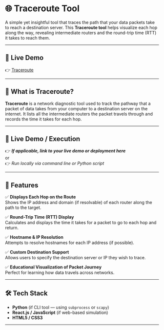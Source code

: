 # 🌐 Traceroute Tool

A simple yet insightful tool that traces the path that your data packets take to reach a destination server. This **Traceroute tool** helps visualize each hop along the way, revealing intermediate routers and the round-trip time (RTT) it takes to reach them.

---

## 🔗 Live Demo

👉 [Traceroute](https://traceroute-qgnv.onrender.com/)

---

## 📖 What is Traceroute?

**Traceroute** is a network diagnostic tool used to track the pathway that a packet of data takes from your computer to a destination server on the internet. It lists all the intermediate routers the packet travels through and records the time it takes for each hop.

---

## 🔗 Live Demo / Execution

👉 _**If applicable, link to your live demo or deployment here**_  
or  
👉 _Run locally via command line or Python script_

---

## 📖 Features

✅ **Displays Each Hop on the Route**  
Shows the IP address and domain (if resolvable) of each router along the path to the target.

✅ **Round-Trip Time (RTT) Display**  
Calculates and displays the time it takes for a packet to go to each hop and return.

✅ **Hostname & IP Resolution**  
Attempts to resolve hostnames for each IP address (if possible).

✅ **Custom Destination Support**  
Allows users to specify the destination server or IP they wish to trace.

✅ **Educational Visualization of Packet Journey**  
Perfect for learning how data travels across networks.

---

## 🛠️ Tech Stack

- **Python** (if CLI tool — using `subprocess` or `scapy`)
- **React.js / JavaScript** (if web-based simulation)
- **HTML5 / CSS3**

---